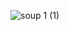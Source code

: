![soup 1 (1)](https://github.com/capturedsun/Soup/assets/61888181/4014845c-3cdf-44d0-8854-0e6595179e0d)
